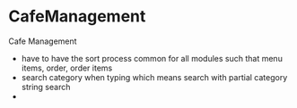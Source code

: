 # CafeManagement
Cafe Management

* have to have the sort process common for all modules such that menu items, order, order items
* search category when typing which means search with partial category string search
*  
